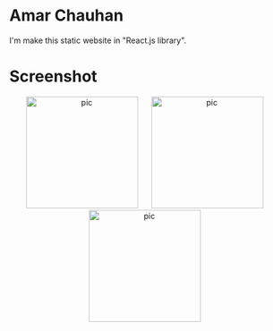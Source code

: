 # Amar Chauhan
I'm make this static website in "React.js library".
# Screenshot

<p align="center">
  <a><img src="https://user-images.githubusercontent.com/63333015/145166107-88e35266-abfb-4476-80c9-4f1b1b38165e.png" alt="pic" width="200" />  </a>
  &nbsp;&nbsp;&nbsp;&nbsp;
<a><img src="https://user-images.githubusercontent.com/63333015/145171195-de711cde-ce2f-42c2-ad6c-cbca6468b260.png" alt="pic" width="200" />    </a>
  &nbsp;&nbsp;&nbsp;&nbsp;
<a><img src="https://user-images.githubusercontent.com/63333015/145167713-b5adc710-c5b5-448f-82ff-d3c2d84db0ed.png" alt="pic" width="200" />  </a>
  &nbsp;&nbsp;&nbsp;&nbsp;
</p>


                                                                                                                                 


                                                                                                                                      




